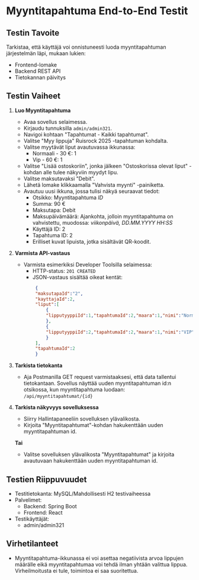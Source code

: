 # Myyntitapahtuma End-to-End Testit

## Testin Tavoite
Tarkistaa, että käyttäjä voi onnistuneesti luoda myyntitapahtuman järjestelmän läpi, mukaan lukien:
- Frontend-lomake
- Backend REST API
- Tietokannan päivitys

## Testin Vaiheet
1. **Luo Myyntitapahtuma**
    - Avaa sovellus selaimessa.
    - Kirjaudu tunnuksilla `admin/admin321`.
    - Navigoi kohtaan "Tapahtumat - Kaikki tapahtumat".
    - Valitse "Myy lippuja" Ruisrock 2025 -tapahtuman kohdalta.
    - Valitse myytävät liput avautuvassa ikkunassa:
        - Normaali - 30 €: 1
        - Vip - 60 €: 1
    - Valitse "Lisää ostoskoriin", jonka jälkeen "Ostoskorissa olevat liput" -kohdan alle tulee näkyviin myydyt lipu.
    - Valitse maksutavaksi "Debit".
    - Lähetä lomake klikkaamalla "Vahvista myynti" -painiketta.
    - Avautuu uusi ikkuna, jossa tulisi näkyä seuraavat tiedot:
        - Otsikko: Myyntitapahtuma *ID*
        - Summa: 90 €
        - Maksutapa: Debit
        - Maksupäivämäärä: Ajankohta, jolloin myyntitapahtuma on vahvistettu, muodossa: *viikonpäivä, DD.MM.YYYY HH:SS*
        - Käyttäjä ID: 2
        - Tapahtuma ID: 2
        - Erilliset kuvat lipuista, jotka sisältävät QR-koodit.

2. **Varmista API-vastaus**
   - Varmista esimerkiksi Developer Toolsilla selaimessa:
     - HTTP-status: `201 CREATED`
     - JSON-vastaus sisältää oikeat kentät:
       ```json
        {
        "maksutapaId":"2",
        "kayttajaId":2,
        "liput":[
            {
            "lipputyyppiId":1,"tapahtumaId":2,"maara":1,"nimi":"Normaali","hinta":30
            },
            {
            "lipputyyppiId":2,"tapahtumaId":2,"maara":1,"nimi":"VIP","hinta":60
            }
        ],
        "tapahtumaId":2
        }
       ```

3. **Tarkista tietokanta**
   - Aja Postmanilla GET request varmistaaksesi, että data tallentui tietokantaan. 
    Sovellus näyttää uuden myyntitapahtuman id:n otsikossa, kun myyntitapahtuma luodaan:
    `/api/myyntitapahtumat/{id}`

4. **Tarkista näkyvyys sovelluksessa**
   - Siirry Hallintapaneeliin sovelluksen ylävalikosta.
   - Kirjoita "Myyntitapahtumat"-kohdan hakukenttään uuden myyntitapahtuman id.

    **Tai**
    - Valitse sovelluksen ylävalikosta "Myyntitapahtumat" ja kirjoita avautuvaan hakukenttään uuden myyntitapahtuman id.

## Testien Riippuvuudet
- Testitietokanta: MySQL/Mahdollisesti H2 testivaiheessa
- Palvelimet: 
  - Backend: Spring Boot
  - Frontend: React
- Testikäyttäjät: 
  - admin/admin321

## Virhetilanteet
- Myyntitapahtuma-ikkunassa ei voi asettaa negatiivista arvoa lippujen määrälle eikä myyntitapahtumaa voi tehdä ilman yhtään valittua lippua. 
    Virheilmoitusta ei tule, toimintoa ei saa suoritettua.
